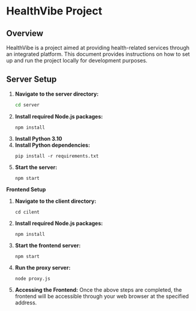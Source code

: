 # HealthVibe Project

## Overview

HealthVibe is a project aimed at providing health-related services through an integrated platform. This document provides instructions on how to set up and run the project locally for development purposes.

## Server Setup

1. **Navigate to the server directory:**
   ```bash
   cd server
2. **Install required Node.js packages:**
   ```
   npm install
4. **Install Python 3.10**
5. **Install Python dependencies:**
   ```
   pip install -r requirements.txt
6. **Start the server:**
   ```
   npm start
**Frontend Setup**
1. **Navigate to the client directory:**
   ```
   cd cilent
2. **Install required Node.js packages:**
   ```
   npm install
3. **Start the frontend server:**
   ```
   npm start
4. **Run the proxy server:**
   ```
   node proxy.js
5. **Accessing the Frontend:**
   Once the above steps are completed, the frontend will be accessible through your web browser at the specified address.
   
